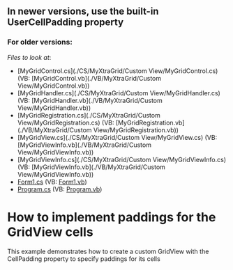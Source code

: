 ## In newer versions, use the built-in UserCellPadding property

### For older versions:
<!-- default file list -->
*Files to look at*:

* [MyGridControl.cs](./CS/MyXtraGrid/Custom View/MyGridControl.cs) (VB: [MyGridControl.vb](./VB/MyXtraGrid/Custom View/MyGridControl.vb))
* [MyGridHandler.cs](./CS/MyXtraGrid/Custom View/MyGridHandler.cs) (VB: [MyGridHandler.vb](./VB/MyXtraGrid/Custom View/MyGridHandler.vb))
* [MyGridRegistration.cs](./CS/MyXtraGrid/Custom View/MyGridRegistration.cs) (VB: [MyGridRegistration.vb](./VB/MyXtraGrid/Custom View/MyGridRegistration.vb))
* [MyGridView.cs](./CS/MyXtraGrid/Custom View/MyGridView.cs) (VB: [MyGridViewInfo.vb](./VB/MyXtraGrid/Custom View/MyGridViewInfo.vb))
* [MyGridViewInfo.cs](./CS/MyXtraGrid/Custom View/MyGridViewInfo.cs) (VB: [MyGridViewInfo.vb](./VB/MyXtraGrid/Custom View/MyGridViewInfo.vb))
* [Form1.cs](./CS/MyXtraGrid/Form1.cs) (VB: [Form1.vb](./VB/MyXtraGrid/Form1.vb))
* [Program.cs](./CS/MyXtraGrid/Program.cs) (VB: [Program.vb](./VB/MyXtraGrid/Program.vb))
<!-- default file list end -->
# How to implement paddings for the GridView cells


<p>This example demonstrates how to create a custom GridView with the CellPadding property to specify paddings for its cells</p>

<br/>


